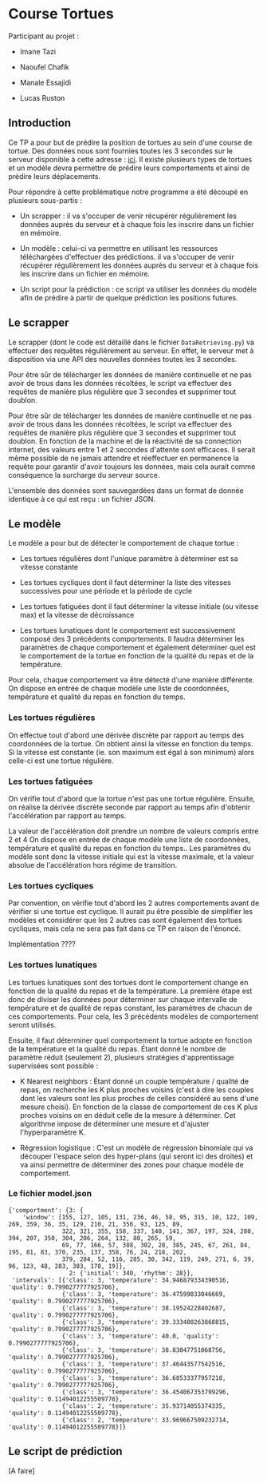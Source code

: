 # Course Tortues



Participant au projet :


- Imane Tazi


- Naoufel Chafik


- Manale Essajidi


- Lucas Ruston



## Introduction


Ce TP a pour but de prédire la position de tortues au sein d'une course de tortue. Des données nous sont fournies toutes les 3 secondes sur le serveur disponible à cette adresse : [ici](http://tortues.ecoquery.os.univ-lyon1.fr). Il existe plusieurs types de tortues et un modèle devra permettre de prédire leurs comportements et ainsi de prédire leurs déplacements.



Pour répondre à cette problématique notre programme a été découpé en plusieurs sous-partis :



- Un scrapper : il va s'occuper de venir récupérer régulièrement les données auprès du serveur et à chaque fois les inscrire dans un fichier en mémoire.


- Un modèle : celui-ci va permettre en utilisant les ressources téléchargées d'effectuer des prédictions. il va s'occuper de venir récupérer régulièrement les données auprès du serveur et à chaque fois les inscrire dans un fichier en mémoire.


- Un script pour la prédiction : ce script va utiliser les données du modèle afin de prédire à partir de quelque prédiction les positions futures.



## Le scrapper


Le scrapper (dont le code est détaillé dans le fichier ```DataRetrieving.py```) va effectuer des requêtes régulièrement au serveur. En effet, le serveur met à disposition via une API des nouvelles données toutes les 3 secondes.



Pour être sûr de télécharger les données de manière continuelle et ne pas avoir de trous dans les données récoltées, le script va effectuer des requêtes de manière plus régulière que 3 secondes et supprimer tout doublon.


Pour être sûr de télécharger les données de manière continuelle et ne pas avoir de trous dans les données récoltées, le script va effectuer des requêtes de manière plus régulière que 3 secondes et supprimer tout doublon. En fonction de la machine et de la réactivité de sa connection internet, des valeurs entre 1 et 2 secondes d'attente sont efficaces. Il serait même possible de ne jamais attendre et réeffectuer en permanence la requête pour garantir d'avoir toujours les données, mais cela aurait comme conséquence la surcharge du serveur source.



L'ensemble des données sont sauvegardées dans un format de donnée identique à ce qui est reçu : un fichier JSON.



## Le modèle



Le modèle a pour but de détecter le comportement de chaque tortue :



- Les tortues régulières dont l'unique paramètre à déterminer est sa vitesse constante


- Les tortues cycliques dont il faut déterminer la liste des vitesses successives pour une période et la période de cycle


- Les tortues fatiguées dont il faut déterminer la vitesse initiale (ou vitesse max) et la vitesse de décroissance


- Les tortues lunatiques dont le comportement est successivement composé des 3 précédents comportements. Il faudra déterminer les paramètres de chaque comportement et également déterminer quel est le comportement de la tortue en fonction de la qualité du repas et de la température.



Pour cela, chaque comportement va être détecté d'une manière différente. On dispose en entrée de chaque modèle une liste de coordonnées, température et qualité du repas en fonction du temps.



### Les tortues régulières


On effectue tout d'abord une dérivée discrète par rapport au temps des coordonnées de la tortue. On obtient ainsi la vitesse en fonction du temps. Si la vitesse est constante (ie. son maximum est égal à son minimum) alors celle-ci est une tortue régulière.



### Les tortues fatiguées


On vérifie tout d'abord que la tortue n'est pas une tortue régulière. Ensuite, on réalise la dérivée discrète seconde par rapport au temps afin d'obtenir l'accélération par rapport au temps.


La valeur de l'accélération doit prendre un nombre de valeurs compris entre 2 et 4 On dispose en entrée de chaque modèle une liste de coordonnées, température et qualité du repas en fonction du temps.. Les paramètres du modèle sont donc la vitesse initiale qui est la vitesse maximale, et la valeur absolue de l'accélération hors régime de transition.




### Les tortues cycliques


Par convention, on vérifie tout d'abord les 2 autres comportements avant de vérifier si une tortue est cyclique. Il aurait pu être possible de simplifier les modèles et considérer que les 2 autres cas sont également des tortues cycliques, mais cela ne sera pas fait dans ce TP en raison de l'énoncé.



Implémentation ????



### Les tortues lunatiques


Les tortues lunatiques sont des tortues dont le comportement change en fonction de la qualité du repas et de la température. La première étape est donc de diviser les données pour déterminer sur chaque intervalle de température et de qualité de repas constant, les paramètres de chacun de ces comportements. Pour cela, les 3 précédents modèles de comportement seront utilisés.



Ensuite, il faut déterminer quel comportement la tortue adopte en fonction de la température et la qualité du repas. Étant donné le nombre de paramètre réduit (seulement 2), plusieurs stratégies d'apprentissage supervisées sont possible :


- K Nearest neighbors : Étant donné un couple température / qualité de repas, on recherche les K plus proches voisins (c'est à dire les couples dont les valeurs sont les plus proches de celles considéré au sens d'une mesure choisi). En fonction de la classe de comportement de ces K plus proches voisins on en déduit celle de la mesure à déterminer. Cet algorithme impose de déterminer une mesure et d'ajuster l'hyperparamètre K.


- Régression logistique : C'est un modèle de régression binomiale qui va découper l'espace selon des hyper-plans (qui seront ici des droites) et va ainsi permettre de déterminer des zones pour chaque modèle de comportement.

### Le fichier model.json

```text
{'comportment': {3: {
    'window': [155, 127, 105, 131, 236, 46, 58, 95, 315, 10, 122, 109, 269, 359, 36, 35, 129, 210, 21, 356, 93, 125, 89,
               322, 321, 355, 158, 337, 140, 141, 367, 197, 324, 280, 394, 207, 350, 304, 206, 264, 132, 88, 265, 59,
               69, 77, 166, 57, 308, 302, 28, 385, 245, 67, 261, 84, 195, 81, 83, 370, 235, 137, 358, 76, 24, 218, 202,
               379, 284, 52, 116, 285, 30, 342, 119, 249, 271, 6, 39, 96, 123, 48, 283, 383, 178, 19]},
                 2: {'initial': 340, 'rhythm': 28}},
 'intervals': [{'class': 3, 'temperature': 34.946879334390516, 'quality': 0.7990277777925706},
               {'class': 3, 'temperature': 36.47599833046669, 'quality': 0.7990277777925706},
               {'class': 3, 'temperature': 38.19524228402687, 'quality': 0.7990277777925706},
               {'class': 3, 'temperature': 39.333480263868815, 'quality': 0.7990277777925706},
               {'class': 3, 'temperature': 40.0, 'quality': 0.7990277777925706},
               {'class': 3, 'temperature': 38.83047751068756, 'quality': 0.7990277777925706},
               {'class': 3, 'temperature': 37.46443577542516, 'quality': 0.7990277777925706},
               {'class': 3, 'temperature': 36.68533377957218, 'quality': 0.7990277777925706},
               {'class': 3, 'temperature': 36.454067353799296, 'quality': 0.11494012255509778},
               {'class': 2, 'temperature': 35.93714055374335, 'quality': 0.11494012255509778},
               {'class': 2, 'temperature': 33.969667509232714, 'quality': 0.11494012255509778}]}
```



## Le script de prédiction


[A faire]
